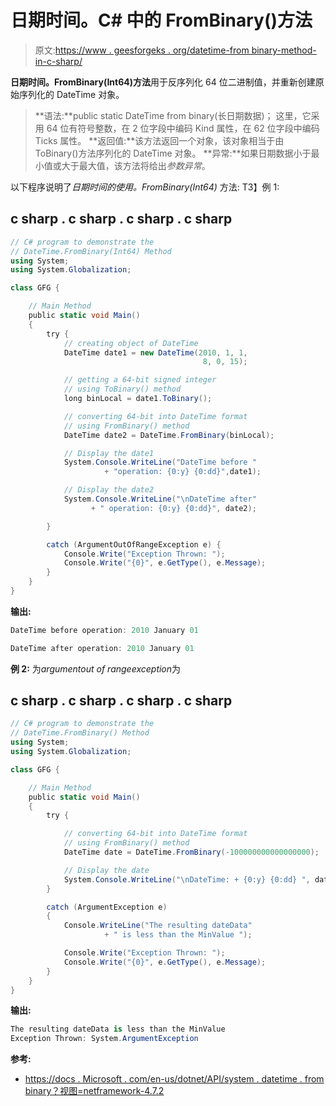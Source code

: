 # 日期时间。C# 中的 FromBinary()方法

> 原文:[https://www . geesforgeks . org/datetime-from binary-method-in-c-sharp/](https://www.geeksforgeeks.org/datetime-frombinary-method-in-c-sharp/)

**日期时间。FromBinary(Int64)方法**用于反序列化 64 位二进制值，并重新创建原始序列化的 DateTime 对象。

> **语法:**public static DateTime from binary(长日期数据)；
> 这里，它采用 64 位有符号整数，在 2 位字段中编码 Kind 属性，在 62 位字段中编码 Ticks 属性。
> **返回值:**该方法返回一个对象，该对象相当于由 ToBinary()方法序列化的 DateTime 对象。
> **异常:**如果日期数据小于最小值或大于最大值，该方法将给出*参数异常*。

以下程序说明了*日期时间的使用。FromBinary(Int64)* 方法:
T3】例 1:

## c sharp . c sharp . c sharp . c sharp

```cs
// C# program to demonstrate the
// DateTime.FromBinary(Int64) Method
using System;
using System.Globalization;

class GFG {

    // Main Method
    public static void Main()
    {
        try {
            // creating object of DateTime
            DateTime date1 = new DateTime(2010, 1, 1,
                                           8, 0, 15);

            // getting a 64-bit signed integer
            // using ToBinary() method
            long binLocal = date1.ToBinary();

            // converting 64-bit into DateTime format
            // using FromBinary() method
            DateTime date2 = DateTime.FromBinary(binLocal);

            // Display the date1
            System.Console.WriteLine("DateTime before "
                     + "operation: {0:y} {0:dd}",date1);

            // Display the date2
            System.Console.WriteLine("\nDateTime after"
                  + " operation: {0:y} {0:dd}", date2);

        }

        catch (ArgumentOutOfRangeException e) {
            Console.Write("Exception Thrown: ");
            Console.Write("{0}", e.GetType(), e.Message);
        }
    }
}
```

**输出:**

```cs
DateTime before operation: 2010 January 01

DateTime after operation: 2010 January 01
```

**例 2:** 为*argumentout of rangeexception*为

## c sharp . c sharp . c sharp . c sharp

```cs
// C# program to demonstrate the
// DateTime.FromBinary() Method
using System;
using System.Globalization;

class GFG {

    // Main Method
    public static void Main()
    {
        try {

            // converting 64-bit into DateTime format
            // using FromBinary() method
            DateTime date = DateTime.FromBinary(-100000000000000000);

            // Display the date
            System.Console.WriteLine("\nDateTime: + {0:y} {0:dd} ", date);
        }

        catch (ArgumentException e)
        {
            Console.WriteLine("The resulting dateData"
                     + " is less than the MinValue ");

            Console.Write("Exception Thrown: ");
            Console.Write("{0}", e.GetType(), e.Message);
        }
    }
}
```

**输出:**

```cs
The resulting dateData is less than the MinValue 
Exception Thrown: System.ArgumentException
```

**参考:**

*   [https://docs . Microsoft . com/en-us/dotnet/API/system . datetime . from binary？视图=netframework-4.7.2](https://docs.microsoft.com/en-us/dotnet/api/system.datetime.frombinary?view=netframework-4.7.2)